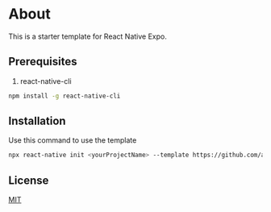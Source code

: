# About

This is a starter template for React Native Expo. 

## Prerequisites 

1. react-native-cli 
```bash 
npm install -g react-native-cli
```

## Installation

Use this command to use the template

```bash
npx react-native init <yourProjectName> --template https://github.com/ams925/RNExpo-template.git
```

## License

[MIT](https://choosealicense.com/licenses/mit/)
